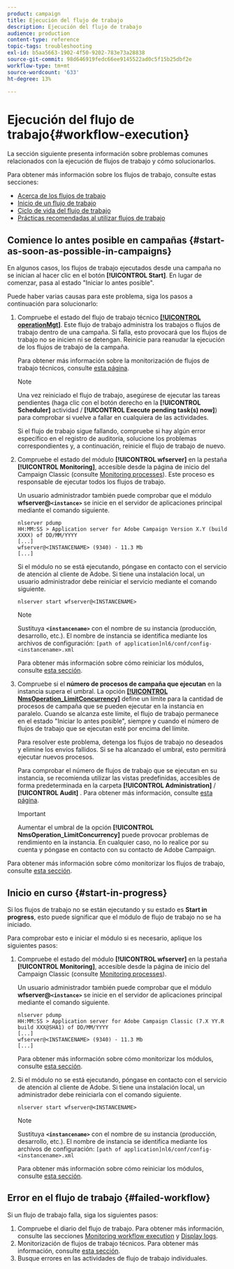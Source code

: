 ```yaml
---
product: campaign
title: Ejecución del flujo de trabajo
description: Ejecución del flujo de trabajo
audience: production
content-type: reference
topic-tags: troubleshooting
exl-id: b5aa5663-1902-4f50-9202-783e73a28838
source-git-commit: 98d646919fedc66ee9145522ad0c5f15b25dbf2e
workflow-type: tm+mt
source-wordcount: '633'
ht-degree: 13%

---
```


# Ejecución del flujo de trabajo{#workflow-execution}

La sección siguiente presenta información sobre problemas comunes relacionados con la ejecución de flujos de trabajo y cómo solucionarlos.

Para obtener más información sobre los flujos de trabajo, consulte estas secciones:

* [Acerca de los flujos de trabajo](../../workflow/using/about-workflows.md)
* [Inicio de un flujo de trabajo](../../workflow/using/starting-a-workflow.md)
* [Ciclo de vida del flujo de trabajo](../../workflow/using/workflow-life-cycle.md)
* [Prácticas recomendadas al utilizar flujos de trabajo](../../workflow/using/workflow-best-practices.md)

## Comience lo antes posible en campañas {#start-as-soon-as-possible-in-campaigns}

En algunos casos, los flujos de trabajo ejecutados desde una campaña no se inician al hacer clic en el botón **[!UICONTROL Start]**. En lugar de comenzar, pasa al estado &quot;Iniciar lo antes posible&quot;.

Puede haber varias causas para este problema, siga los pasos a continuación para solucionarlo:

1. Compruebe el estado del flujo de trabajo técnico [**[!UICONTROL operationMgt]**](../../workflow/using/about-technical-workflows.md). Este flujo de trabajo administra los trabajos o flujos de trabajo dentro de una campaña. Si falla, esto provocará que los flujos de trabajo no se inicien ni se detengan. Reinicie para reanudar la ejecución de los flujos de trabajo de la campaña.

   Para obtener más información sobre la monitorización de flujos de trabajo técnicos, consulte [esta página](../../workflow/using/monitoring-technical-workflows.md).

   >[!NOTE]
   >
   >Una vez reiniciado el flujo de trabajo, asegúrese de ejecutar las tareas pendientes (haga clic con el botón derecho en la **[!UICONTROL Scheduler]** actividad / **[!UICONTROL Execute pending task(s) now]**) para comprobar si vuelve a fallar en cualquiera de las actividades.

   Si el flujo de trabajo sigue fallando, compruebe si hay algún error específico en el registro de auditoría, solucione los problemas correspondientes y, a continuación, reinicie el flujo de trabajo de nuevo.

1. Compruebe el estado del módulo **[!UICONTROL wfserver]** en la pestaña **[!UICONTROL Monitoring]**, accesible desde la página de inicio del Campaign Classic (consulte [Monitoring processes](../../production/using/monitoring-processes.md)). Este proceso es responsable de ejecutar todos los flujos de trabajo.

   Un usuario administrador también puede comprobar que el módulo **wfserver@`<instance>`** se inicie en el servidor de aplicaciones principal mediante el comando siguiente.

   ```
   nlserver pdump
   HH:MM:SS > Application server for Adobe Campaign Version X.Y (build XXXX) of DD/MM/YYYY
   [...]
   wfserver@<INSTANCENAME> (9340) - 11.3 Mb
   [...]
   ```

   Si el módulo no se está ejecutando, póngase en contacto con el servicio de atención al cliente de Adobe. Si tiene una instalación local, un usuario administrador debe reiniciar el servicio mediante el comando siguiente.

   ```
   nlserver start wfserver@<INSTANCENAME>
   ```

   >[!NOTE]
   >
   >Sustituya **`<instancename>`** con el nombre de su instancia (producción, desarrollo, etc.). El nombre de instancia se identifica mediante los archivos de configuración:
   >`[path of application]nl6/conf/config-<instancename>.xml`

   Para obtener más información sobre cómo reiniciar los módulos, consulte [esta sección](../../production/using/usual-commands.md#module-launch-commands).

1. Compruebe si el **número de procesos de campaña que ejecutan** en la instancia supera el umbral. La opción [**[!UICONTROL NmsOperation_LimitConcurrency]**](../../installation/using/configuring-campaign-options.md#campaign-e-workflow-management) define un límite para la cantidad de procesos de campaña que se pueden ejecutar en la instancia en paralelo. Cuando se alcanza este límite, el flujo de trabajo permanece en el estado &quot;Iniciar lo antes posible&quot;, siempre y cuando el número de flujos de trabajo que se ejecutan esté por encima del límite.

   Para resolver este problema, detenga los flujos de trabajo no deseados y elimine los envíos fallidos. Si se ha alcanzado el umbral, esto permitirá ejecutar nuevos procesos.

   Para comprobar el número de flujos de trabajo que se ejecutan en su instancia, se recomienda utilizar las vistas predefinidas, accesibles de forma predeterminada en la carpeta **[!UICONTROL Administration]** / **[!UICONTROL Audit]** . Para obtener más información, consulte [esta página](../../workflow/using/monitoring-workflow-execution.md#filtering-workflows-status).

   >[!IMPORTANT]
   >
   >Aumentar el umbral de la opción **[!UICONTROL NmsOperation_LimitConcurrency]** puede provocar problemas de rendimiento en la instancia. En cualquier caso, no lo realice por su cuenta y póngase en contacto con su contacto de Adobe Campaign.

Para obtener más información sobre cómo monitorizar los flujos de trabajo, consulte [esta sección](../../workflow/using/monitoring-workflow-execution.md).

## Inicio en curso {#start-in-progress}

Si los flujos de trabajo no se están ejecutando y su estado es **Start in progress**, esto puede significar que el módulo de flujo de trabajo no se ha iniciado.

Para comprobar esto e iniciar el módulo si es necesario, aplique los siguientes pasos:

1. Compruebe el estado del módulo **[!UICONTROL wfserver]** en la pestaña **[!UICONTROL Monitoring]**, accesible desde la página de inicio del Campaign Classic (consulte [Monitoring processes](../../production/using/monitoring-processes.md)).

   Un usuario administrador también puede comprobar que el módulo **wfserver@`<instance>`** se inicie en el servidor de aplicaciones principal mediante el comando siguiente.

   ```
   nlserver pdump
   HH:MM:SS > Application server for Adobe Campaign Classic (7.X YY.R build XXX@SHA1) of DD/MM/YYYY
   [...]
   wfserver@<INSTANCENAME> (9340) - 11.3 Mb
   [...]
   ```

   Para obtener más información sobre cómo monitorizar los módulos, consulte [esta sección](../../production/using/usual-commands.md#monitoring-commands-).

1. Si el módulo no se está ejecutando, póngase en contacto con el servicio de atención al cliente de Adobe. Si tiene una instalación local, un administrador debe reiniciarla con el comando siguiente.

   ```
   nlserver start wfserver@<INSTANCENAME>
   ```

   >[!NOTE]
   >
   >Sustituya **`<instancename>`** con el nombre de su instancia (producción, desarrollo, etc.). El nombre de instancia se identifica mediante los archivos de configuración:
   >`[path of application]nl6/conf/config-<instancename>.xml`

   Para obtener más información sobre cómo reiniciar los módulos, consulte [esta sección](../../production/using/usual-commands.md#module-launch-commands).

## Error en el flujo de trabajo {#failed-workflow}

Si un flujo de trabajo falla, siga los siguientes pasos:

1. Compruebe el diario del flujo de trabajo. Para obtener más información, consulte las secciones [Monitoring workflow execution](../../workflow/using/monitoring-workflow-execution.md) y [Display logs](../../workflow/using/monitoring-workflow-execution.md#displaying-logs).
1. Monitorización de flujos de trabajo técnicos. Para obtener más información, consulte [esta sección](../../workflow/using/monitoring-technical-workflows.md).
1. Busque errores en las actividades de flujo de trabajo individuales.
